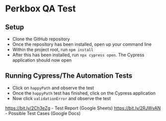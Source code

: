 # Perkbox QA Test
## Setup
- Clone the GitHub repository
- Once the repository has been installed, open up your command line
- Within the project root, run `npm install`
- After this has been installed, run `npx cypress open`. The Cypress application should now open

## Running Cypress/The Automation Tests
- Click on `happyPath` and observe the test
- Once the `happyPath` test has finished, click on the Cypress application
- Now click `validationError` and observe the test

https://bit.ly/2Ch3eZg  - Test Report (Google Sheets)
https://bit.ly/2RJWvAN  - Possible Test Cases (Google Docs)